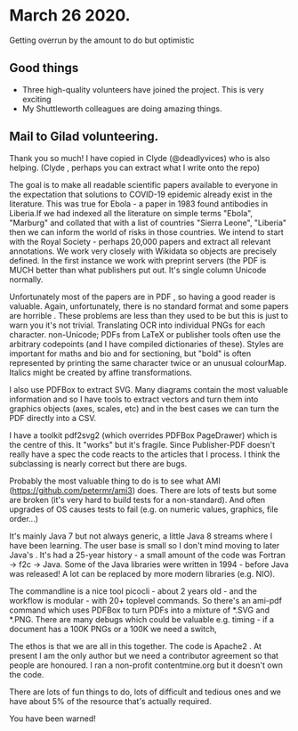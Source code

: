 # March 26 2020.

Getting overrun by the amount to do but optimistic

## Good things

* Three high-quality volunteers have joined the project. This is very exciting
* My Shuttleworth colleagues are doing amazing things.

## Mail to Gilad volunteering. 

Thank you so much!
I have copied in Clyde (@deadlyvices) who is also helping. (Clyde , perhaps you can extract what I write onto the repo)

The goal is to make all readable scientific papers available to everyone in the expectation that solutions to COVID-19 epidemic already exist in the literature. This was true for Ebola - a paper in 1983 found antibodies in Liberia.If we had indexed all the literature on simple terms "Ebola", "Marburg" and collated that with a list of countries "Sierra Leone", "Liberia" then we can inform the world of risks in those countries. We intend to start with the Royal Society - perhaps 20,000 papers and extract all relevant annotations. We work very closely with Wikidata so objects are precisely defined. In the first instance we work with preprint servers (the PDF is MUCH better than what publishers put out. It's single column Unicode normally.

Unfortunately most of the papers are in PDF , so having a good reader is valuable. Again, unfortunately, there is no standard format and some papers are horrible .
These problems are less than they used to be but this is just to warn you it's not trivial. Translating OCR into individual PNGs for each character. non-Unicode; PDFs from LaTeX or publisher tools often use the arbitrary codepoints (and I have compiled dictionaries of these). Styles are important for maths and bio and for sectioning, but "bold" is often represented by printing the same character twice or an unusual colourMap. Italics might be created by affine transformations. 

I also use PDFBox to extract SVG. Many diagrams contain the most valuable information and so I have tools to extract vectors and turn them into graphics objects (axes, scales, etc) and in the best cases we can turn the PDF directly into a CSV.

I have a toolkit pdf2svg2 (which overrides PDFBox PageDrawer) which is the centre of this. It "works" but it's fragile. Since Publisher-PDF doesn't really have a spec the code reacts to the articles that I process. I think the subclassing is nearly correct but there are bugs. 

Probably the most valuable thing to do is to see what AMI (https://github.com/petermr/ami3) does. There are lots of tests but some are broken (it's very hard to build tests for a non-standard). And often upgrades of OS causes tests to fail (e.g. on numeric values, graphics, file order...)

It's mainly Java 7 but not always generic, a little Java 8 streams where I have been learning. The user base is small so I don't mind moving to later Java's . It's had a 25-year history - a small amount of the code was Fortran -> f2c -> Java. Some of the Java libraries were written in 1994 - before Java was released! A lot can be replaced by more modern libraries (e.g. NIO).

The commandline is a nice tool picocli - about 2 years old - and the workflow is modular - with 20+ toplevel commands. So there's an ami-pdf command which uses PDFBox to turn PDFs into a mixture of *.SVG and *.PNG. There are many debugs which could be valuable e.g. timing - if a document has a 100K PNGs or a 100K <path> we need a switch, 

The ethos is that we are all in this together. The code is Apache2 . At present I am the only author but we need a contributor agreement so that people are honoured. I ran a non-profit contentmine.org but it doesn't own the code. 

There are lots of fun things to do, lots of difficult and tedious ones and we have about 5% of the resource that's actually required.

You have been warned!
